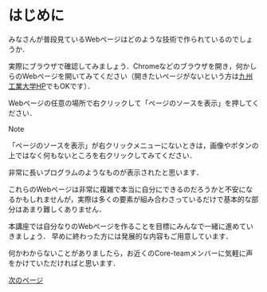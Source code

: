 # はじめに
みなさんが普段見ているWebページはどのような技術で作られているのでしょうか．  
  
実際にブラウザで確認してみましょう．Chromeなどのブラウザを開き，何かしらのWebページを開いてみてください（開きたいページがないという方は[九州工業大学HP](https://www.kyutech.ac.jp/)でもOKです）．  
  
Webページの任意の場所で右クリックして「ページのソースを表示」を押してください．
  
> [!NOTE]  
> 「ページのソースを表示」が右クリックメニューにないときは，画像やボタンの上ではなく何もないところを右クリックしてみてください．
  
非常に長いプログラムのようなものが表示されたと思います．
  
これらのWebページは非常に複雑で本当に自分にできるのだろうかと不安になるかもしれませんが，実際は多くの要素が組み合わさっているだけで基本的な部分はあまり難しくありません．  
  
本講座では自分なりのWebページを作ることを目標にみんなで一緒に進めていきましょう． 早めに終わった方には発展的な内容もご用意しています． 
  
何かわからないことがありましたら，お近くのCore-teamメンバーに気軽に声をかけていただければと思います．  
  
[次のページ](main-html.md)